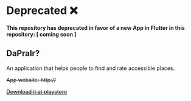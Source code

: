 # Deprecated :x:
**This repository has deprecated in favor of a new App in Flutter in this repository: [ coming soon ]**

## DaPraIr?

An application that helps people to find and rate accessible places.

~~App website: http://~~

~~[Download it at playstore](https://play.google.com/store/apps/details?id=br.com.jsantiago.ehacessivel)~~
